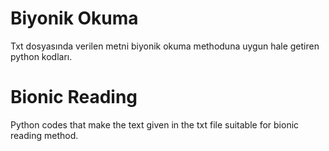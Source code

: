# Biyonik Okuma
Txt dosyasında verilen metni biyonik okuma methoduna uygun hale getiren python kodları.
# Bionic Reading
Python codes that make the text given in the txt file suitable for bionic reading method.
